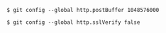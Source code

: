         $ git config --global http.postBuffer 1048576000

        $ git config --global http.sslVerify false
